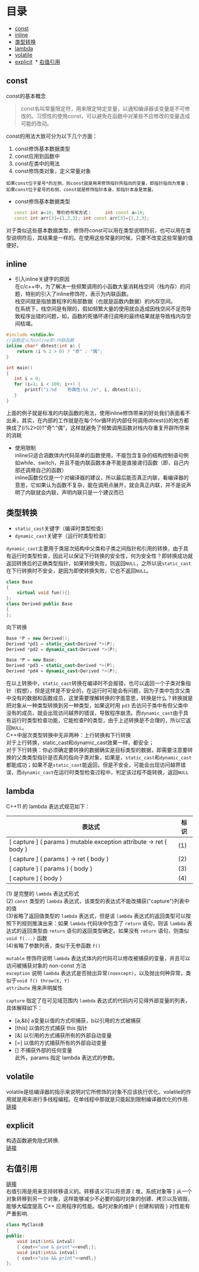 # 目录
  * [const](#const)  
  * [inline](#inline)  
  * [类型转换](#类型转换)  
  * [lambda](#lambda)
  * [volatile](#volatile)
  * [explicit](#explicit)
  * [右值引用](#右值引用)
  
## const
const的基本概念  
>const名叫常量限定符，用来限定特定变量，以通知编译器该变量是不可修改的。习惯性的使用const，可以避免在函数中对某些不应修改的变量造成可能的改动。

const的用法大致可分为以下几个方面：

1. const修饰基本数据类型
2. const应用到函数中
3. const在类中的用法
4. const修饰类对象，定义常量对象 

```
如果const位于星号*的左侧，则const就是用来修饰指针所指向的变量，即指针指向为常量；
如果const位于星号的右侧，const就是修饰指针本身，即指针本身是常量。
```

* const修饰基本数据类型 
```cpp
   const int a=10; 等价的书写方式：     int const a=10;
   const int arr[3]={1,2,3}; int const arr[3]={1,2,3};
```
对于类似这些基本数据类型，修饰符const可以用在类型说明符前，也可以用在类型说明符后，其结果是一样的。在使用这些常量的时候，只要不改变这些常量的值便好。 

## inline
* 引入inline关键字的原因  
在c/c++中，为了解决一些频繁调用的小函数大量消耗栈空间（栈内存）的问题，特别的引入了inline修饰符，表示为内联函数。  
栈空间就是指放置程序的局部数据（也就是函数内数据）的内存空间。  
在系统下，栈空间是有限的，假如频繁大量的使用就会造成因栈空间不足而导致程序出错的问题，如，函数的死循环递归调用的最终结果就是导致栈内存空间枯竭。  
```cpp
#include <stdio.h>
//函数定义为inline即:内联函数
inline char* dbtest(int a) {
    return (i % 2 > 0) ? "奇" : "偶";
} 

int main()
{
   int i = 0;
   for (i=1; i < 100; i++) {
       printf("i:%d    奇偶性:%s /n", i, dbtest(i));    
   }
}
```
上面的例子就是标准的内联函数的用法，使用inline修饰带来的好处我们表面看不出来，其实，在内部的工作就是在每个for循环的内部任何调用dbtest(i)的地方都换成了(i%2>0)?”奇”:”偶”，这样就避免了频繁调用函数对栈内存重复开辟所带来的消耗

* 使用限制  
inline只适合涵数体内代码简单的函数使用，不能包含复杂的结构控制语句例如while、switch，并且不能内联函数本身不能是直接递归函数（即，自己内部还调用自己的函数）  
inline函数仅仅是一个对编译器的建议，所以最后能否真正内联，看编译器的意思，它如果认为函数不复杂，能在调用点展开，就会真正内联，并不是说声明了内联就会内联，声明内联只是一个建议而已  

## 类型转换
* `static_cast`关键字（编译时类型检查）
* `dynamic_cast`关键字（运行时类型检查）

`dynamic_cast`主要用于类层次结构中父类和子类之间指针和引用的转换，由于具有运行时类型检查，因此可以保证下行转换的安全性，何为安全性？即转换成功就返回转换后的正确类型指针，如果转换失败，则返回`NULL`，之所以说`static_cast`在下行转换时不安全，是因为即使转换失败，它也不返回`NULL`。
```c++
class Base  
{  
    virtual void fun(){}  
};  
class Derived:public Base  
{  
}; 
```
向下转换  
```c++
Base *P = new Derived();  
Derived *pd1 = static_cast<Derived *>(P);  
Derived *pd2 = dynamic_cast<Derived *>(P);
```
```c++
Base *P = new Base;  
Derived *pd3 = static_cast<Derived *>(P);  
Derived *pd4 = dynamic_cast<Derived *>(P);
```
在以上转换中，`static_cast`转换在编译时不会报错，也可以返回一个子类对象指针（假想），但是这样是不安全的，在运行时可能会有问题，因为子类中包含父类中没有的数据和函数成员，这里需要理解转换的字面意思，转换是什么？转换就是把对象从一种类型转换到另一种类型，如果这时用 `pd3` 去访问子类中有但父类中没有的成员，就会出现访问越界的错误，导致程序崩溃。而`dynamic_cast`由于具有运行时类型检查功能，它能检查P的类型，由于上述转换是不合理的，所以它返回`NULL`。  
C++中层次类型转换中无非两种：上行转换和下行转换  
对于上行转换，static_cast和dynamic_cast效果一样，都安全；  
对于下行转换：你必须确定要转换的数据确实是目标类型的数据，即需要注意要转换的父类类型指针是否真的指向子类对象，如果是，`static_cast`和`dynamic_cast`都能成功；如果不是`static_cast`能返回，但是不安全，可能会出现访问越界错误，而`dynamic_cast`在运行时类型检查过程中，判定该过程不能转换，返回`NULL` 

## lambda
C++11 的 lambda 表达式规范如下：  

表达式 | 标识
--- | ---
[ capture ] ( params ) mutable exception attribute -> ret { body } |	(1)	 
[ capture ] ( params ) -> ret { body }	| (2)	 
[ capture ] ( params ) { body }	| (3)	 
[ capture ] { body }	| (4)	 

(1) 是完整的 `lambda` 表达式形式  
(2) `const` 类型的 `lambda` 表达式，该类型的表达式不能改捕获("capture")列表中的值  
(3)省略了返回值类型的 `lambda` 表达式，但是该 `lambda` 表达式的返回类型可以按照下列规则推演出来：如果 `lambda` 代码块中包含了 `return` 语句，则该 `lambda` 表达式的返回类型由 `return` 语句的返回类型确定。如果没有 `return` 语句，则类似 `void f(...)` 函数  
(4)省略了参数列表，类似于无参函数 `f()`  

`mutable` 修饰符说明 `lambda` 表达式体内的代码可以修改被捕获的变量，并且可以访问被捕获对象的 non-const 方法  
`exception` 说明 `lambda` 表达式是否抛出异常`(noexcept)`，以及抛出何种异常，类似于`void f() throw(X, Y)`  
`attribute` 用来声明属性  

`capture` 指定了在可见域范围内 `lambda` 表达式的代码内可见得外部变量的列表，具体解释如下：  
 * [a,&b] a变量以值的方式呗捕获，b以引用的方式被捕获  
 * [this] 以值的方式捕获 this 指针  
 * [&] 以引用的方式捕获所有的外部自动变量  
 * [=] 以值的方式捕获所有的外部自动变量  
 * [] 不捕获外部的任何变量  
此外，params 指定 lambda 表达式的参数。

## volatile
volatile是给编译器的指示来说明对它所修饰的对象不应该执行优化。volatile的作用就是用来进行多线程编程。在单线程中那就是只能起到限制编译器优化的作用.  
[链接](http://blog.csdn.net/wwang196988/article/details/6623387)

## explicit
构造函数避免隐式转换.  
[链接](http://blog.csdn.net/chollima/article/details/3486230)

## 右值引用
[链接](http://blog.csdn.net/fenghen777/article/details/46741995)  
右值引用是用来支持转移语义的。转移语义可以将资源 ( 堆，系统对象等 ) 从一个对象转移到另一个对象，这样能够减少不必要的临时对象的创建、拷贝以及销毁，能够大幅度提高 C++ 应用程序的性能。临时对象的维护 ( 创建和销毁 ) 对性能有严重影响.
```c++
class MyClassB
{
public:
    void init(int& intval)
    { cout<<"use & print"<<endl;};
    void init(int&& intval)
    { cout<<"use && print"<<endl;}
};
```
